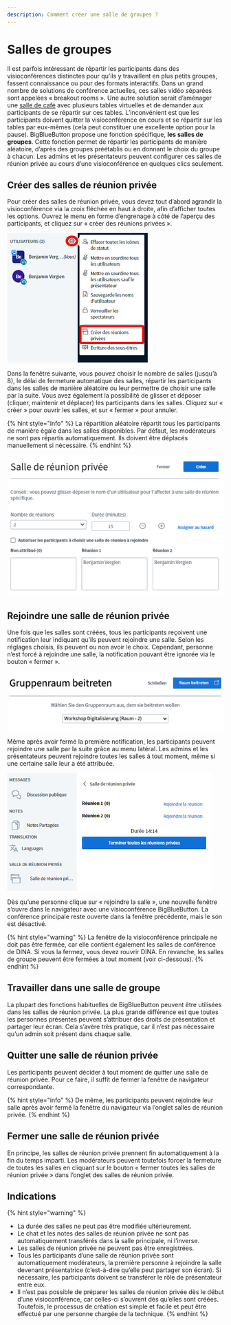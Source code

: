 ```yaml
---
description: Comment créer une salle de groupes ?
---
```


# Salles de groupes

Il est parfois intéressant de répartir les participants dans des visioconférences distinctes pour qu’ils y travaillent en plus petits groupes, fassent connaissance ou pour des formats interactifs. Dans un grand nombre de solutions de conférence actuelles, ces salles vidéo séparées sont appelées « breakout rooms ». Une autre solution serait d’aménager une [salle de café](../salles/#type-de-salle) avec plusieurs tables virtuelles et de demander aux participants de se répartir sur ces tables. L’inconvénient est que les participants doivent quitter la visioconférence en cours et se répartir sur les tables par eux-mêmes \(cela peut constituer une excellente option pour la pause\). BigBlueButton propose une fonction spécifique, **les salles de groupes**. Cette fonction permet de répartir les participants de manière aléatoire, d’après des groupes préétablis ou en donnant le choix du groupe à chacun. Les admins et les présentateurs peuvent configurer ces salles de réunion privée au cours d’une visioconférence en quelques clics seulement.

## Créer des salles de réunion privée

Pour créer des salles de réunion privée, vous devez tout d’abord agrandir la visioconférence via la croix fléchée en haut à droite, afin d’afficher toutes les options. Ouvrez le menu en forme d’engrenage à côté de l’aperçu des participants, et cliquez sur « créer des réunions privées ».

![Cr&#xE9;er des salles de r&#xE9;union priv&#xE9;e](../../.gitbook/assets/gruppenraeumeerstellen_fra.png)

Dans la fenêtre suivante, vous pouvez choisir le nombre de salles \(jusqu’à 8\), le délai de fermeture automatique des salles, répartir les participants dans les salles de manière aléatoire ou leur permettre de choisir une salle par la suite. Vous avez également la possibilité de glisser et déposer \(cliquer, maintenir et déplacer\) les participants dans les salles. Cliquez sur « créer » pour ouvrir les salles, et sur « fermer » pour annuler.

{% hint style="info" %}
La répartition aléatoire répartit tous les participants de manière égale dans les salles disponibles. Par défaut, les modérateurs ne sont pas répartis automatiquement. Ils doivent être déplacés manuellement si nécessaire.
{% endhint %}

![Configurer des salles de groupe](../../.gitbook/assets/bigbluebutton-gruppenraeume-breakout-rooms-1_fra.png)

## Rejoindre une salle de réunion privée

Une fois que les salles sont créées, tous les participants reçoivent une notification leur indiquant qu’ils peuvent rejoindre une salle. Selon les réglages choisis, ils peuvent ou non avoir le choix. Cependant, personne n’est forcé à rejoindre une salle, la notification pouvant être ignorée via le bouton « fermer ».

![Rejoindre une salle de r&#xE9;union priv&#xE9;e](../../.gitbook/assets/bildschirmfoto-2021-01-27-um-17.32.14.png)

Même après avoir fermé la première notification, les participants peuvent rejoindre une salle par la suite grâce au menu latéral. Les admins et les présentateurs peuvent rejoindre toutes les salles à tout moment, même si une certaine salle leur a été attribuée.

![Rejoindre une salle de r&#xE9;union priv&#xE9;e ult&#xE9;rieurement](../../.gitbook/assets/bildschirmfoto-2021-01-27-um-17.34.52_fra.png)

Dès qu’une personne clique sur « rejoindre la salle », une nouvelle fenêtre s’ouvre dans le navigateur avec une visioconférence BigBlueButton. La conférence principale reste ouverte dans la fenêtre précédente, mais le son est désactivé.

{% hint style="warning" %}
La fenêtre de la visioconférence principale ne doit pas être fermée, car elle contient également les salles de conférence de DINA. Si vous la fermez, vous devez rouvrir DINA. En revanche, les salles de groupe peuvent être fermées à tout moment \(voir ci-dessous\).
{% endhint %}

## Travailler dans une salle de groupe

La plupart des fonctions habituelles de BigBlueButton peuvent être utilisées dans les salles de réunion privée. La plus grande différence est que toutes les personnes présentes peuvent s’attribuer des droits de présentation et partager leur écran. Cela s’avère très pratique, car il n’est pas nécessaire qu’un admin soit présent dans chaque salle.

## Quitter une salle de réunion privée

Les participants peuvent décider à tout moment de quitter une salle de réunion privée. Pour ce faire, il suffit de fermer la fenêtre de navigateur correspondante.

{% hint style="info" %}
De même, les participants peuvent rejoindre leur salle après avoir fermé la fenêtre du navigateur via l’onglet salles de réunion privée.
{% endhint %}

## Fermer une salle de réunion privée

En principe, les salles de réunion privée prennent fin automatiquement à la fin du temps imparti. Les modérateurs peuvent toutefois forcer la fermeture de toutes les salles en cliquant sur le bouton « fermer toutes les salles de réunion privée » dans l’onglet des salles de réunion privée.

## Indications

{% hint style="warning" %}
* La durée des salles ne peut pas être modifiée ultérieurement.
* Le chat et les notes des salles de réunion privée ne sont pas automatiquement transférés dans la salle principale, ni l’inverse.
* Les salles de réunion privée ne peuvent pas être enregistrées.
* Tous les participants d’une salle de réunion privée sont automatiquement modérateurs, la première personne à rejoindre la salle devenant présentatrice \(c’est-à-dire qu’elle peut partager son écran\). Si nécessaire, les participants doivent se transférer le rôle de présentateur entre eux.
* Il n’est pas possible de préparer les salles de réunion privée dès le début d’une visioconférence, car celles-ci s’ouvrent dès qu’elles sont créées. Toutefois, le processus de création est simple et facile et peut être effectué par une personne chargée de la technique.
{% endhint %}

